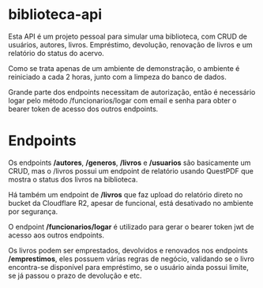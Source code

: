 # biblioteca-api
Esta API é um projeto pessoal para simular uma biblioteca, com CRUD de usuários, autores, livros. Empréstimo, devolução, renovação de livros e um relatório do status do acervo.

Como se trata apenas de um ambiente de demonstração, o ambiente é reiniciado a cada 2 horas, junto com a limpeza do banco de dados.

Grande parte dos endpoints necessitam de autorização, então é necessário logar pelo método /funcionarios/logar com email e senha para obter o bearer token de acesso dos outros endpoints.

# Endpoints

Os endpoints **/autores**, **/generos**, **/livros** e **/usuarios** são basicamente um CRUD, mas o /livros possui um endpoint de relatório usando QuestPDF que mostra o status dos livros na biblioteca.

Há também um endpoint de **/livros** que faz upload do relatório direto no bucket da Cloudflare R2, apesar de funcional, está desativado no ambiente por segurança.

O endpoint **/funcionarios/logar** é utilizado para gerar o bearer token jwt de acesso aos outros endpoints.

Os livros podem ser emprestados, devolvidos e renovados nos endpoints **/emprestimos**, eles possuem várias regras de negócio, validando se o livro encontra-se disponível para empréstimo, se o usuário ainda possui limite, se já passou o prazo de devolução e etc.